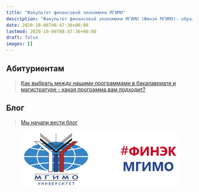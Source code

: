 ```yaml
---
title: "Факультет финансовой экономики МГИМО"
description: "Факультет финансовой экономики МГИМО (Финэк МГИМО)- образовательные программы бакалавриата и магистратуры по экономике, менеджменту и бизнес-информатике на собственном кампусе в Одинцово."
date: 2020-10-06T08:47:36+00:00
lastmod: 2020-10-06T08:47:36+00:00
draft: false
images: []
---
```


## Абитуриентам

> [Как выбрать между нашими программами в бакалавриате и магистратуре - какая программа вам подходит?](about/interview)

## Блог

> [Мы начали вести блог](/blog/)

<div class="home-logo-wrapper"><figure><img src="logo/front_dash_cuted.png" alt="Логотипы МГИМО и Финэка МГИМО"></figure></div>

